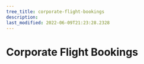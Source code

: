 ```yaml
---
tree_title: corporate-flight-bookings
description: 
last_modified: 2022-06-09T21:23:28.2328
---
```


# Corporate Flight Bookings
